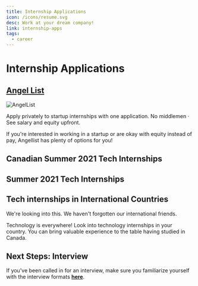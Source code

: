 ```yaml
---
title: Internship Applications
icon: /icons/resume.svg
desc: Work at your dream company!
link: internship-apps
tags:
  - career
---
```


# Internship Applications

## [Angel List](https://angel.co/jobs)

![AngelList](./internship-apps/angel-list.jpg)

Apply privately to startup internships with one application. No middlemen · See
salary and equity upfront.

If you're interested in working in a startup or are okay with equity instead of
pay, Angellist has plenty of options for you!

## Canadian Summer 2021 Tech Internships

<grid-1-x-2 link="https://github.com/ChrisDryden/Canadian-Tech-Internships-Summer-2021" img-Src="https://i.itworldcanada.com/wp-content/uploads/2019/02/bigstock-Canadian-Technology-Concept-130056503.jpg" desc="Crowdsourced list of Canadian tech companies that are hiring interns for Summer 2021 that are interested in tech, SWE, and related fields." button="Find out more"></grid-1-x-2>

## Summer 2021 Tech Internships

<grid-1-x-2 :reversed="true" link="https://github.com/pittcsc/Summer2021-Internships" img-Src="https://i.imgur.com/PNNGb.jpg" desc="Keep track of internships for Summer 2021 for undergraduates interested in tech, SWE, and related fields.
All positions are open to anyone enrolled in a Bachelor's degree program." button="Find out more"></grid-1-x-2>

## Tech internships in International Countries

We're looking into this. We haven't forgotten our international friends.

Technology is everywhere! Look into technology internships in your country. You
can bring valuable experience to the table having studied in Canada.

## Next Steps: Interview

If you've been called in for an interview, make sure you familiarize yourself
with the interview formats
[**here**](https://yangshun.github.io/tech-interview-handbook/interview-formats).
